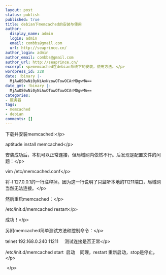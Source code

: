 ```yaml
---
layout: post
status: publish
published: true
title: debian下memcached的安装与使用
author:
  display_name: admin
  login: admin
  email: combbs@gmail.com
  url: http://seaprince.cn/
author_login: admin
author_email: combbs@gmail.com
author_url: http://seaprince.cn/
excerpt: <p>memcached在debian系统下的安装，使用方法。</p>
wordpress_id: 228
date: !binary |-
  MjAwOS0wNi0yNiAxNzowOTowOCArMDgwMA==
date_gmt: !binary |-
  MjAwOS0wNi0yNiAwOTowOTowOCArMDgwMA==
categories:
- 服务器
tags:
- memcached
- debian
comments: []
---
```

<p>下载并安装memcached:<&#47;p></p>
<p>aptitude install memcached<&#47;p></p>
<p>安装成功后，本机可以正常连接，但局域网内依然不行。后发现是配置文件的问题：<&#47;p></p>
<p>vim &#47;etc&#47;memcached.conf<&#47;p></p>
<p>将-l 127.0.0.1的一行注释掉。因为这一行说明了只监听本地的11211端口，局域网当然无法连接。<&#47;p></p>
<p>然后重启memcached：<&#47;p></p>
<p>&#47;etc&#47;init.d&#47;memcached restart<&#47;p></p>
<p>成功！<&#47;p></p>
<p>另附memcached简单测试方法和控制命令：<&#47;p></p>
<p>telnet 192.168.0.240 11211&nbsp;&nbsp;&nbsp;&nbsp; 测试连接是否正常<&#47;p></p>
<p>&#47;etc&#47;init.d&#47;memcached start&nbsp; 启动&nbsp;&nbsp;&nbsp; 同理，restart 重新启动，stop是停止。<&#47;p></p>
<p>&nbsp;<&#47;p></p>
